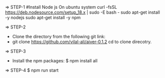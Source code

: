 => STEP-1
#Install Node js On ubuntu system
curl -fsSL https://deb.nodesource.com/setup_18.x | sudo -E bash -
sudo apt-get install -y nodejs
sudo apt-get install -y npm

=> STEP-2
-	Clone the directory from the following git link:
-	git clone https://github.com/vilal-ali/aiver-0.1.2
cd to clone direcotry.

=> STEP-3
-	Install the npm packages:
$ npm install all

=> STEP-4
$ npm run start

``` Your react app will setup and ready to use. Enjoy thanks.

